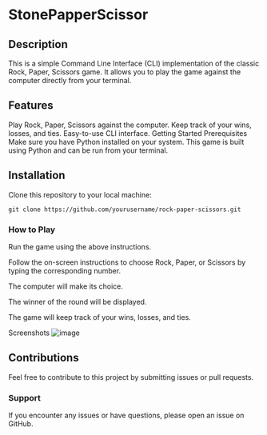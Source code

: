 ﻿# StonePapperScissor
## Description
This is a simple Command Line Interface (CLI) implementation of the classic Rock, Paper, Scissors game. It allows you to play the game against the computer directly from your terminal.

## Features
Play Rock, Paper, Scissors against the computer.
Keep track of your wins, losses, and ties.
Easy-to-use CLI interface.
Getting Started
Prerequisites
Make sure you have Python installed on your system. This game is built using Python and can be run from your terminal.

## Installation
Clone this repository to your local machine:

```
git clone https://github.com/yourusername/rock-paper-scissors.git
```
 
### How to Play
Run the game using the above instructions.

Follow the on-screen instructions to choose Rock, Paper, or Scissors by typing the corresponding number.

The computer will make its choice.

The winner of the round will be displayed.

The game will keep track of your wins, losses, and ties.

Screenshots
![image](https://github.com/vedantterse/StonePapperScissor/assets/69134828/000ca567-5be1-4fb8-9545-ee6ce7972966)

## Contributions
Feel free to contribute to this project by submitting issues or pull requests.

### Support
If you encounter any issues or have questions, please open an issue on GitHub.
